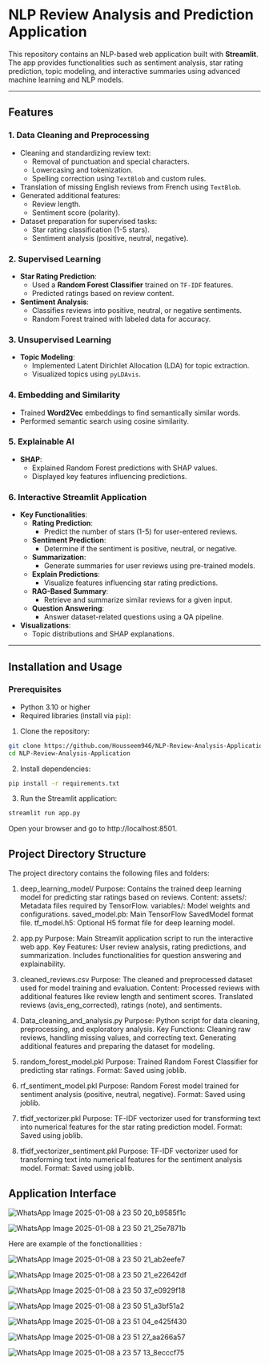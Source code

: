 # NLP Review Analysis and Prediction Application

This repository contains an NLP-based web application built with **Streamlit**. The app provides functionalities such as sentiment analysis, star rating prediction, topic modeling, and interactive summaries using advanced machine learning and NLP models.

---

## Features

### 1. **Data Cleaning and Preprocessing**
- Cleaning and standardizing review text:
  - Removal of punctuation and special characters.
  - Lowercasing and tokenization.
  - Spelling correction using `TextBlob` and custom rules.
- Translation of missing English reviews from French using `TextBlob`.
- Generated additional features:
  - Review length.
  - Sentiment score (polarity).
- Dataset preparation for supervised tasks:
  - Star rating classification (1-5 stars).
  - Sentiment analysis (positive, neutral, negative).

### 2. **Supervised Learning**
- **Star Rating Prediction**:
  - Used a **Random Forest Classifier** trained on `TF-IDF` features.
  - Predicted ratings based on review content.
- **Sentiment Analysis**:
  - Classifies reviews into positive, neutral, or negative sentiments.
  - Random Forest trained with labeled data for accuracy.

### 3. **Unsupervised Learning**
- **Topic Modeling**:
  - Implemented Latent Dirichlet Allocation (LDA) for topic extraction.
  - Visualized topics using `pyLDAvis`.

### 4. **Embedding and Similarity**
- Trained **Word2Vec** embeddings to find semantically similar words.
- Performed semantic search using cosine similarity.

### 5. **Explainable AI**
- **SHAP**:
  - Explained Random Forest predictions with SHAP values.
  - Displayed key features influencing predictions.

### 6. **Interactive Streamlit Application**
- **Key Functionalities**:
  - **Rating Prediction**:
    - Predict the number of stars (1-5) for user-entered reviews.
  - **Sentiment Prediction**:
    - Determine if the sentiment is positive, neutral, or negative.
  - **Summarization**:
    - Generate summaries for user reviews using pre-trained models.
  - **Explain Predictions**:
    - Visualize features influencing star rating predictions.
  - **RAG-Based Summary**:
    - Retrieve and summarize similar reviews for a given input.
  - **Question Answering**:
    - Answer dataset-related questions using a QA pipeline.
- **Visualizations**:
  - Topic distributions and SHAP explanations.

---

## Installation and Usage

### Prerequisites
- Python 3.10 or higher
- Required libraries (install via `pip`):

1. Clone the repository:

```bash
git clone https://github.com/Housseem946/NLP-Review-Analysis-Application.git
cd NLP-Review-Analysis-Application
```

2. Install dependencies:

```bash
pip install -r requirements.txt
```
3. Run the Streamlit application:

```bash
streamlit run app.py
```

Open your browser and go to http://localhost:8501.


## Project Directory Structure

The project directory contains the following files and folders:

1. deep_learning_model/
Purpose: Contains the trained deep learning model for predicting star ratings based on reviews.
Content:
assets/: Metadata files required by TensorFlow.
variables/: Model weights and configurations.
saved_model.pb: Main TensorFlow SavedModel format file.
tf_model.h5: Optional H5 format file for deep learning model.

3. app.py
Purpose: Main Streamlit application script to run the interactive web app.
Key Features:
User review analysis, rating predictions, and summarization.
Includes functionalities for question answering and explainability.

5. cleaned_reviews.csv
Purpose: The cleaned and preprocessed dataset used for model training and evaluation.
Content:
Processed reviews with additional features like review length and sentiment scores.
Translated reviews (avis_eng_corrected), ratings (note), and sentiments.

7. Data_cleaning_and_analysis.py
Purpose: Python script for data cleaning, preprocessing, and exploratory analysis.
Key Functions:
Cleaning raw reviews, handling missing values, and correcting text.
Generating additional features and preparing the dataset for modeling.

9. random_forest_model.pkl
Purpose: Trained Random Forest Classifier for predicting star ratings.
Format: Saved using joblib.

11. rf_sentiment_model.pkl
Purpose: Random Forest model trained for sentiment analysis (positive, neutral, negative).
Format: Saved using joblib.

13. tfidf_vectorizer.pkl
Purpose: TF-IDF vectorizer used for transforming text into numerical features for the star rating prediction model.
Format: Saved using joblib.

15. tfidf_vectorizer_sentiment.pkl
Purpose: TF-IDF vectorizer used for transforming text into numerical features for the sentiment analysis model.
Format: Saved using joblib.

## Application Interface

![WhatsApp Image 2025-01-08 à 23 50 20_b9585f1c](https://github.com/user-attachments/assets/1aca5982-bc44-4ac2-ac28-ff8bca72f47b)

![WhatsApp Image 2025-01-08 à 23 50 21_25e7871b](https://github.com/user-attachments/assets/43d1c5da-2dcf-45f1-9a99-9825f296955a)

Here are example of the fonctionallities : 

![WhatsApp Image 2025-01-08 à 23 50 21_ab2eefe7](https://github.com/user-attachments/assets/071aaed2-5f01-4ccf-8b82-a69d54d1c555)

![WhatsApp Image 2025-01-08 à 23 50 21_e22642df](https://github.com/user-attachments/assets/4720b2e4-f8f5-4c5e-955f-f6d631047869)

![WhatsApp Image 2025-01-08 à 23 50 37_e0929f18](https://github.com/user-attachments/assets/e9d9cdb8-6765-4a3b-be9e-71f1e9fc9287)

![WhatsApp Image 2025-01-08 à 23 50 51_a3bf51a2](https://github.com/user-attachments/assets/05bc2cba-23c0-47fc-9d6c-5a6d825dcb15)

![WhatsApp Image 2025-01-08 à 23 51 04_e425f430](https://github.com/user-attachments/assets/8734c7be-354d-435f-9d85-2424fba90148)

![WhatsApp Image 2025-01-08 à 23 51 27_aa266a57](https://github.com/user-attachments/assets/e7f9c44e-64a1-4ed8-9945-b5860d8e2c09)

![WhatsApp Image 2025-01-08 à 23 57 13_8ecccf75](https://github.com/user-attachments/assets/b2f86b40-2b4b-4877-b679-9802c51eb0a4)












